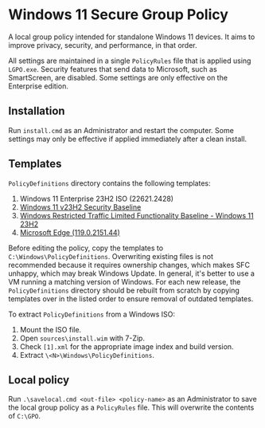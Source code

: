 # Windows 11 Secure Group Policy

A local group policy intended for standalone Windows 11 devices. It aims to improve privacy, security, and performance, in that order.

All settings are maintained in a single `PolicyRules` file that is applied using `LGPO.exe`. Security features that send data to Microsoft, such as SmartScreen, are disabled. Some settings are only effective on the Enterprise edition.

## Installation

Run `install.cmd` as an Administrator and restart the computer. Some settings may only be effective if applied immediately after a clean install.

## Templates

`PolicyDefinitions` directory contains the following templates:

1. Windows 11 Enterprise 23H2 ISO (22621.2428)
2. [Windows 11 v23H2 Security Baseline][SCT]
3. [Windows Restricted Traffic Limited Functionality Baseline - Windows 11 23H2][RTLFB]
4. [Microsoft Edge (119.0.2151.44)][Edge]

[SCT]: https://www.microsoft.com/en-us/download/details.aspx?id=55319
[RTLFB]: https://learn.microsoft.com/en-us/windows/privacy/manage-connections-from-windows-operating-system-components-to-microsoft-services
[Edge]: https://www.microsoft.com/en-us/edge/business/download

Before editing the policy, copy the templates to `C:\Windows\PolicyDefinitions`. Overwriting existing files is not recommended because it requires ownership changes, which makes SFC unhappy, which may break Windows Update. In general, it's better to use a VM running a matching version of Windows. For each new release, the `PolicyDefinitions` directory should be rebuilt from scratch by copying templates over in the listed order to ensure removal of outdated templates.

To extract `PolicyDefinitions` from a Windows ISO:

1. Mount the ISO file.
2. Open `sources\install.wim` with 7-Zip.
3. Check `[1].xml` for the appropriate image index and build version.
4. Extract `\<N>\Windows\PolicyDefinitions`.

## Local policy

Run `.\savelocal.cmd <out-file> <policy-name>` as an Administrator to save the local group policy as a `PolicyRules` file. This will overwrite the contents of `C:\GPO`.
